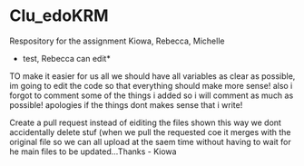 # Clu_edoKRM
Respository for the assignment Kiowa, Rebecca, Michelle
* test, Rebecca can edit*

TO make it easier for us all we should have all variables as clear as possible, im going to edit the code so that everything should make more sense! also i forgot to comment some of the things i added so i will comment as much as possible!
apologies if the things dont makes sense that i write!

Create a pull request instead of eiditing the files shown this way we dont accidentally delete stuf (when we pull the requested coe it merges with the original file so we can all upload at the saem time without having to wait for he main files to be updated...Thanks - Kiowa
